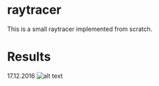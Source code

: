 # raytracer
This is a small raytracer implemented from scratch.



# Results

17.12.2016
![alt text](out.ppm)
